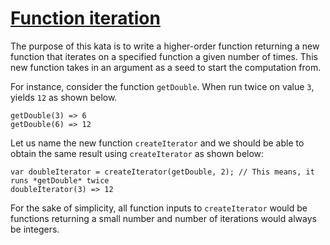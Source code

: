 # [Function iteration](https://www.codewars.com/kata/function-iteration "https://www.codewars.com/kata/54b679eaac3d54e6ca0008c9")

The purpose of this kata is to write a higher-order function returning a new function that iterates on a specified function a given number of times. This new function takes in an argument as a seed to start the computation from.

For instance, consider the function `getDouble`.
When run twice on value `3`, yields `12` as shown below.

    getDouble(3) => 6
    getDouble(6) => 12

Let us name the new function `createIterator` and we should be able to obtain the same result using `createIterator` as shown below:

    var doubleIterator = createIterator(getDouble, 2); // This means, it runs *getDouble* twice
    doubleIterator(3) => 12

For the sake of simplicity, all function inputs to `createIterator` would be functions returning a small number and number of iterations would always be integers.